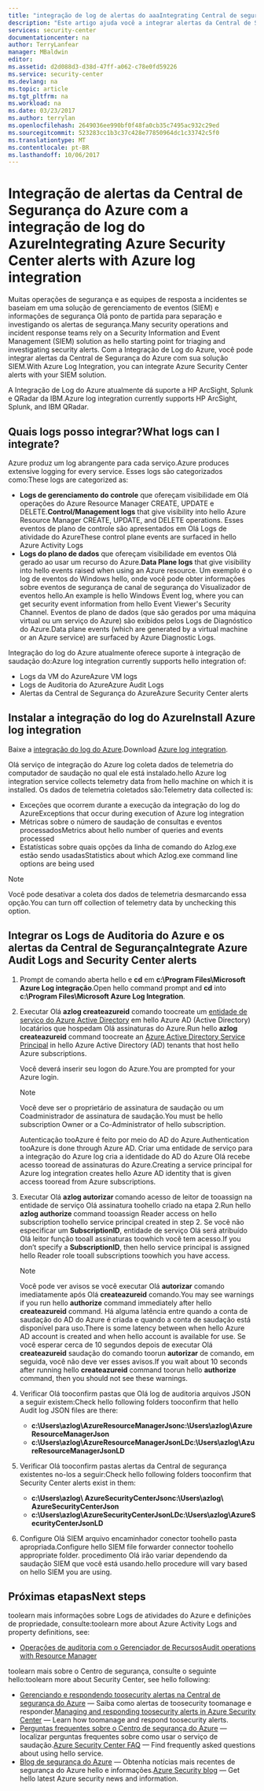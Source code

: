 ```yaml
---
title: "integração de log de alertas do aaaIntegrating Central de segurança do Azure com o Azure | Microsoft Docs"
description: "Este artigo ajuda você a integrar alertas da Central de Segurança com a integração de log do Azure."
services: security-center
documentationcenter: na
author: TerryLanfear
manager: MBaldwin
editor: 
ms.assetid: d2d088d3-d38d-47ff-a062-c78e0fd59226
ms.service: security-center
ms.devlang: na
ms.topic: article
ms.tgt_pltfrm: na
ms.workload: na
ms.date: 03/23/2017
ms.author: terrylan
ms.openlocfilehash: 2649036ee990bf0f48fa0cb35c7495ac932c29ed
ms.sourcegitcommit: 523283cc1b3c37c428e77850964dc1c33742c5f0
ms.translationtype: MT
ms.contentlocale: pt-BR
ms.lasthandoff: 10/06/2017
---
```

# <a name="integrating-azure-security-center-alerts-with-azure-log-integration"></a><span data-ttu-id="5083c-103">Integração de alertas da Central de Segurança do Azure com a integração de log do Azure</span><span class="sxs-lookup"><span data-stu-id="5083c-103">Integrating Azure Security Center alerts with Azure log integration</span></span>
<span data-ttu-id="5083c-104">Muitas operações de segurança e as equipes de resposta a incidentes se baseiam em uma solução de gerenciamento de eventos (SIEM) e informações de segurança Olá ponto de partida para separação e investigando os alertas de segurança.</span><span class="sxs-lookup"><span data-stu-id="5083c-104">Many security operations and incident response teams rely on a Security Information and Event Management (SIEM) solution as hello starting point for triaging and investigating security alerts.</span></span> <span data-ttu-id="5083c-105">Com a Integração de Log do Azure, você pode integrar alertas da Central de Segurança do Azure com sua solução SIEM.</span><span class="sxs-lookup"><span data-stu-id="5083c-105">With Azure Log Integration, you can integrate Azure Security Center alerts with your SIEM solution.</span></span>

<span data-ttu-id="5083c-106">A Integração de Log do Azure atualmente dá suporte a HP ArcSight, Splunk e QRadar da IBM.</span><span class="sxs-lookup"><span data-stu-id="5083c-106">Azure log integration currently supports HP ArcSight, Splunk, and IBM QRadar.</span></span>

## <a name="what-logs-can-i-integrate"></a><span data-ttu-id="5083c-107">Quais logs posso integrar?</span><span class="sxs-lookup"><span data-stu-id="5083c-107">What logs can I integrate?</span></span>
<span data-ttu-id="5083c-108">Azure produz um log abrangente para cada serviço.</span><span class="sxs-lookup"><span data-stu-id="5083c-108">Azure produces extensive logging for every service.</span></span> <span data-ttu-id="5083c-109">Esses logs são categorizados como:</span><span class="sxs-lookup"><span data-stu-id="5083c-109">These logs are categorized as:</span></span>

* <span data-ttu-id="5083c-110">**Logs de gerenciamento do controle** que ofereçam visibilidade em Olá operações do Azure Resource Manager CREATE, UPDATE e DELETE.</span><span class="sxs-lookup"><span data-stu-id="5083c-110">**Control/Management logs** that give visibility into hello Azure Resource Manager CREATE, UPDATE, and DELETE operations.</span></span> <span data-ttu-id="5083c-111">Esses eventos de plano de controle são apresentados em Olá Logs de atividade do Azure</span><span class="sxs-lookup"><span data-stu-id="5083c-111">These control plane events are surfaced in hello Azure Activity Logs</span></span>
* <span data-ttu-id="5083c-112">**Logs do plano de dados** que ofereçam visibilidade em eventos Olá gerado ao usar um recurso do Azure.</span><span class="sxs-lookup"><span data-stu-id="5083c-112">**Data Plane logs** that give visibility into hello events raised when using an Azure resource.</span></span> <span data-ttu-id="5083c-113">Um exemplo é o log de eventos do Windows hello, onde você pode obter informações sobre eventos de segurança de canal de segurança do Visualizador de eventos hello.</span><span class="sxs-lookup"><span data-stu-id="5083c-113">An example is hello Windows Event log, where you can get security event information from hello Event Viewer's Security Channel.</span></span> <span data-ttu-id="5083c-114">Eventos de plano de dados (que são gerados por uma máquina virtual ou um serviço do Azure) são exibidos pelos Logs de Diagnóstico do Azure.</span><span class="sxs-lookup"><span data-stu-id="5083c-114">Data plane events (which are generated by a virtual machine or an Azure service) are surfaced by Azure Diagnostic Logs.</span></span>

<span data-ttu-id="5083c-115">Integração do log do Azure atualmente oferece suporte à integração de saudação do:</span><span class="sxs-lookup"><span data-stu-id="5083c-115">Azure log integration currently supports hello integration of:</span></span>

* <span data-ttu-id="5083c-116">Logs da VM do Azure</span><span class="sxs-lookup"><span data-stu-id="5083c-116">Azure VM logs</span></span>
* <span data-ttu-id="5083c-117">Logs de Auditoria do Azure</span><span class="sxs-lookup"><span data-stu-id="5083c-117">Azure Audit Logs</span></span>
* <span data-ttu-id="5083c-118">Alertas da Central de Segurança do Azure</span><span class="sxs-lookup"><span data-stu-id="5083c-118">Azure Security Center alerts</span></span>

## <a name="install-azure-log-integration"></a><span data-ttu-id="5083c-119">Instalar a integração do log do Azure</span><span class="sxs-lookup"><span data-stu-id="5083c-119">Install Azure log integration</span></span>
<span data-ttu-id="5083c-120">Baixe a [integração do log do Azure](https://www.microsoft.com/download/details.aspx?id=53324).</span><span class="sxs-lookup"><span data-stu-id="5083c-120">Download [Azure log integration](https://www.microsoft.com/download/details.aspx?id=53324).</span></span>

<span data-ttu-id="5083c-121">Olá serviço de integração do Azure log coleta dados de telemetria do computador de saudação no qual ele está instalado.</span><span class="sxs-lookup"><span data-stu-id="5083c-121">hello Azure log integration service collects telemetry data from hello machine on which it is installed.</span></span>  <span data-ttu-id="5083c-122">Os dados de telemetria coletados são:</span><span class="sxs-lookup"><span data-stu-id="5083c-122">Telemetry data collected is:</span></span>

* <span data-ttu-id="5083c-123">Exceções que ocorrem durante a execução da integração do log do Azure</span><span class="sxs-lookup"><span data-stu-id="5083c-123">Exceptions that occur during execution of Azure log integration</span></span>
* <span data-ttu-id="5083c-124">Métricas sobre o número de saudação de consultas e eventos processados</span><span class="sxs-lookup"><span data-stu-id="5083c-124">Metrics about hello number of queries and events processed</span></span>
* <span data-ttu-id="5083c-125">Estatísticas sobre quais opções da linha de comando do Azlog.exe estão sendo usadas</span><span class="sxs-lookup"><span data-stu-id="5083c-125">Statistics about which Azlog.exe command line options are being used</span></span>

> [!NOTE]
> <span data-ttu-id="5083c-126">Você pode desativar a coleta dos dados de telemetria desmarcando essa opção.</span><span class="sxs-lookup"><span data-stu-id="5083c-126">You can turn off collection of telemetry data by unchecking this option.</span></span>
>
>

## <a name="integrate-azure-audit-logs-and-security-center-alerts"></a><span data-ttu-id="5083c-127">Integrar os Logs de Auditoria do Azure e os alertas da Central de Segurança</span><span class="sxs-lookup"><span data-stu-id="5083c-127">Integrate Azure Audit Logs and Security Center alerts</span></span>
1. <span data-ttu-id="5083c-128">Prompt de comando aberta hello e **cd** em **c:\Program Files\Microsoft Azure Log integração**.</span><span class="sxs-lookup"><span data-stu-id="5083c-128">Open hello command prompt and **cd** into **c:\Program Files\Microsoft Azure Log Integration**.</span></span>
2. <span data-ttu-id="5083c-129">Executar Olá **azlog createazureid** comando toocreate um [entidade de serviço do Azure Active Directory](../active-directory/active-directory-application-objects.md) em hello Azure AD (Active Directory) locatários que hospedam Olá assinaturas do Azure.</span><span class="sxs-lookup"><span data-stu-id="5083c-129">Run hello **azlog createazureid** command toocreate an [Azure Active Directory Service Principal](../active-directory/active-directory-application-objects.md) in hello Azure Active Directory (AD) tenants that host hello Azure subscriptions.</span></span>

    <span data-ttu-id="5083c-130">Você deverá inserir seu logon do Azure.</span><span class="sxs-lookup"><span data-stu-id="5083c-130">You are prompted for your Azure login.</span></span>

   > [!NOTE]
   > <span data-ttu-id="5083c-131">Você deve ser o proprietário de assinatura de saudação ou um Coadministrador de assinatura de saudação.</span><span class="sxs-lookup"><span data-stu-id="5083c-131">You must be hello subscription Owner or a Co-Administrator of hello subscription.</span></span>
   >
   >

    <span data-ttu-id="5083c-132">Autenticação tooAzure é feito por meio do AD do Azure.</span><span class="sxs-lookup"><span data-stu-id="5083c-132">Authentication tooAzure is done through Azure AD.</span></span>  <span data-ttu-id="5083c-133">Criar uma entidade de serviço para a integração do Azure log cria a identidade do AD do Azure Olá recebe acesso tooread de assinaturas do Azure.</span><span class="sxs-lookup"><span data-stu-id="5083c-133">Creating a service principal for Azure log integration creates hello Azure AD identity that is given access tooread from Azure subscriptions.</span></span>
3. <span data-ttu-id="5083c-134">Executar Olá **azlog autorizar <SubscriptionID>**  comando acesso de leitor de tooassign na entidade de serviço Olá assinatura toohello criado na etapa 2.</span><span class="sxs-lookup"><span data-stu-id="5083c-134">Run hello **azlog authorize <SubscriptionID>** command tooassign Reader access on hello subscription toohello service principal created in step 2.</span></span> <span data-ttu-id="5083c-135">Se você não especificar um **SubscriptionID**, entidade de serviço Olá será atribuído Olá leitor função tooall assinaturas toowhich você tem acesso.</span><span class="sxs-lookup"><span data-stu-id="5083c-135">If you don’t specify a **SubscriptionID**, then hello service principal is assigned hello Reader role tooall subscriptions toowhich you have access.</span></span>

   > [!NOTE]
   > <span data-ttu-id="5083c-136">Você pode ver avisos se você executar Olá **autorizar** comando imediatamente após Olá **createazureid** comando.</span><span class="sxs-lookup"><span data-stu-id="5083c-136">You may see warnings if you run hello **authorize** command immediately after hello **createazureid** command.</span></span> <span data-ttu-id="5083c-137">Há alguma latência entre quando a conta de saudação do AD do Azure é criada e quando a conta de saudação está disponível para uso.</span><span class="sxs-lookup"><span data-stu-id="5083c-137">There is some latency between when hello Azure AD account is created and when hello account is available for use.</span></span> <span data-ttu-id="5083c-138">Se você esperar cerca de 10 segundos depois de executar Olá **createazureid** saudação do comando toorun **autorizar** de comando, em seguida, você não deve ver esses avisos.</span><span class="sxs-lookup"><span data-stu-id="5083c-138">If you wait about 10 seconds after running hello **createazureid** command toorun hello **authorize** command, then you should not see these warnings.</span></span>
   >
   >
4. <span data-ttu-id="5083c-139">Verificar Olá tooconfirm pastas que Olá log de auditoria arquivos JSON a seguir existem:</span><span class="sxs-lookup"><span data-stu-id="5083c-139">Check hello following folders tooconfirm that hello Audit log JSON files are there:</span></span>

   * <span data-ttu-id="5083c-140">**c:\Users\azlog\AzureResourceManagerJson**</span><span class="sxs-lookup"><span data-stu-id="5083c-140">**c:\Users\azlog\AzureResourceManagerJson**</span></span>
   * <span data-ttu-id="5083c-141">**c:\Users\azlog\AzureResourceManagerJsonLD**</span><span class="sxs-lookup"><span data-stu-id="5083c-141">**c:\Users\azlog\AzureResourceManagerJsonLD**</span></span>
5. <span data-ttu-id="5083c-142">Verificar Olá tooconfirm pastas alertas da Central de segurança existentes no-los a seguir:</span><span class="sxs-lookup"><span data-stu-id="5083c-142">Check hello following folders tooconfirm that Security Center alerts exist in them:</span></span>

   * <span data-ttu-id="5083c-143">**c:\Users\azlog\ AzureSecurityCenterJson**</span><span class="sxs-lookup"><span data-stu-id="5083c-143">**c:\Users\azlog\ AzureSecurityCenterJson**</span></span>
   * <span data-ttu-id="5083c-144">**c:\Users\azlog\AzureSecurityCenterJsonLD**</span><span class="sxs-lookup"><span data-stu-id="5083c-144">**c:\Users\azlog\AzureSecurityCenterJsonLD**</span></span>
6. <span data-ttu-id="5083c-145">Configure Olá SIEM arquivo encaminhador conector toohello pasta apropriada.</span><span class="sxs-lookup"><span data-stu-id="5083c-145">Configure hello SIEM file forwarder connector toohello appropriate folder.</span></span> <span data-ttu-id="5083c-146">procedimento Olá irão variar dependendo da saudação SIEM que você está usando.</span><span class="sxs-lookup"><span data-stu-id="5083c-146">hello procedure will vary based on hello SIEM you are using.</span></span>

## <a name="next-steps"></a><span data-ttu-id="5083c-147">Próximas etapas</span><span class="sxs-lookup"><span data-stu-id="5083c-147">Next steps</span></span>
<span data-ttu-id="5083c-148">toolearn mais informações sobre Logs de atividades do Azure e definições de propriedade, consulte:</span><span class="sxs-lookup"><span data-stu-id="5083c-148">toolearn more about Azure Activity Logs and property definitions, see:</span></span>

* [<span data-ttu-id="5083c-149">Operações de auditoria com o Gerenciador de Recursos</span><span class="sxs-lookup"><span data-stu-id="5083c-149">Audit operations with Resource Manager</span></span>](../azure-resource-manager/resource-group-audit.md)

<span data-ttu-id="5083c-150">toolearn mais sobre o Centro de segurança, consulte o seguinte hello:</span><span class="sxs-lookup"><span data-stu-id="5083c-150">toolearn more about Security Center, see hello following:</span></span>

* <span data-ttu-id="5083c-151">[Gerenciando e respondendo toosecurity alertas na Central de segurança do Azure](security-center-managing-and-responding-alerts.md) — Saiba como alertas de toosecurity toomanage e responder.</span><span class="sxs-lookup"><span data-stu-id="5083c-151">[Managing and responding toosecurity alerts in Azure Security Center](security-center-managing-and-responding-alerts.md) — Learn how toomanage and respond toosecurity alerts.</span></span>
* <span data-ttu-id="5083c-152">[Perguntas frequentes sobre o Centro de segurança do Azure](security-center-faq.md) — localizar perguntas frequentes sobre como usar o serviço de saudação.</span><span class="sxs-lookup"><span data-stu-id="5083c-152">[Azure Security Center FAQ](security-center-faq.md) — Find frequently asked questions about using hello service.</span></span>
* <span data-ttu-id="5083c-153">[Blog de segurança do Azure](http://blogs.msdn.com/b/azuresecurity/) — Obtenha notícias mais recentes de segurança do Azure hello e informações.</span><span class="sxs-lookup"><span data-stu-id="5083c-153">[Azure Security blog](http://blogs.msdn.com/b/azuresecurity/) — Get hello latest Azure security news and information.</span></span>
